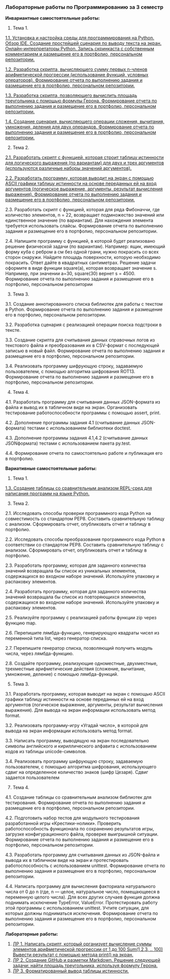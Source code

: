 ### Лабораторные работы по Программированию за 3 семестр

**Инвариантные самостоятельные работы:** 

1. Тема 1. 

[1.1. Установка и настройка среды для программирования на Python. Обзор IDE. Создание простейшей сценария по выводу текста на экран. Онлайн-интерпретаторы Python. Запись скринкаста с собственным комментарием и размещение его в портфолио, персональном репозитории.](https://github.com/sonyadk/python/blob/gh-pages/3%20SEM/%D0%A2%D0%B5%D0%BC%D0%B0%201/%D0%B8%D1%81%D1%801.1.mp4)

[1.2. Разработка скрипта, вычисляющего сумму первых n-членов арифметической прогрессии (использование функций, условных операторов). Формирование отчета по выполнению задания и размещение его в портфолио, персональном репозитории.](https://github.com/sonyadk/python/blob/gh-pages/3%20SEM/%D0%A2%D0%B5%D0%BC%D0%B0%201/%D0%B8%D1%81%D1%801.2.py)

[1.3. Разработка скрипта, позволяющего вычислить площадь треугольника с помощью формулы Герона. Формирование отчета по выполнению задания и размещение его в портфолио, персональном репозитории.](https://github.com/sonyadk/python/blob/gh-pages/3%20SEM/%D0%A2%D0%B5%D0%BC%D0%B0%201/%D0%B8%D1%81%D1%801.3.py)

[1.4. Создание сценария, вычисляющего операции сложения, вычитания, умножения, деления для двух операндов. Формирование отчета по выполнению задания и размещение его в портфолио, персональном репозитории.](https://github.com/sonyadk/python/blob/gh-pages/3%20SEM/%D0%A2%D0%B5%D0%BC%D0%B0%201/%D0%B8%D1%81%D1%801.4.py)

2. Тема 2. 

[2.1. Разработать скрипт с функцией, которая строит таблицу истинности для логического выражения (по вариантам) для двух и трех аргументов (используются различные наборы значений аргументов).](https://github.com/sonyadk/python/blob/gh-pages/3%20SEM/%D0%9B%D0%B5%D0%BA%D1%86%D0%B8%D1%8F%201%20%D0%B8%202/%D0%A1%D0%A02.21.py)

[2.2. Разработать программу, которая выводит на экран с помощью ASCII графики таблицу истинности на основе переданных ей на вход аргументов (логическое выражение, аргументы, результат вычисления выражения).
Формирование отчета по выполнению задания и размещение его в портфолио, персональном репозитории.](https://github.com/sonyadk/python/blob/gh-pages/3%20SEM/%D0%9B%D0%B5%D0%BA%D1%86%D0%B8%D1%8F%201%20%D0%B8%202/%D0%A1%D0%A03.3.15.py)

2.3. Разработать скрипт с функцией, которая для ряда Фибоначчи, где количество элементов, n = 22, возвращает подмножество значений или единственное значение (по вариантам). Для нахождения элемента требуется
использовать слайсы. Формирование отчета по выполнению задания и размещение его в портфолио, персональном репозитории. 

2.4. Напишите программу с функцией, в которой будет реализовано решение физической задачи (по вариантам). Например: ящик, имеющий форму куба с ребром a см без одной грани, нужно покрасить со всех сторон снаружи.
Найдите площадь поверхности, которую необходимо покрасить. Ответ дайте в квадратных сантиметрах. Решение задачи оформите в виде функции square(a), которая возвращает значение s. Например, при значении a=30, square(30) вернет s = 4500. Формирование отчета по выполнению задания и размещение его в портфолио, персональном репозитории

3. Тема 3.

3.1. Создание аннотированного списка библиотек для работы с текстом в Python. Формирование отчета по выполнению задания и размещение его в портфолио, персональном репозитории.

3.2. Разработка сценария с реализацией операции поиска подстроки в тексте.

3.3. Создание скрипта для считывания данных справочных логов из текстового файла и преобразования их в CSV-формат с последующей записью в новый файл. Формирование отчета по выполнению задания и размещение его в портфолио, персональном репозитории.

3.4. Реализовать программу шифрующую строку, задаваемую пользователем, с помощью алгоритма шифрования ROT13. Формирование отчета по выполнению задания и размещение его в портфолио, персональном репозитории.

4. Тема 4.

4.1. Разработать программу для считывания данных JSON-формата из файла и вывод их в табличном виде на экран. Организовать тестирование работоспособности программы с помощью assert, print.

4.2. Дополнение программы задания 4.1 (считывание данных JSON-формата) тестами с использованием библиотеки doctest.

4.3. Дополнение программы задания 4.1,4.2 (считывание данных JSONформата) тестами с использованием пакета py.test.

4.4. Формирование отчета по самостоятельно работе и публикация его в портфолио.

**Вариативные самостоятельные работы:**

1. Тема 1.

[1.3. Создание таблицы со сравнительным анализом REPL-сред для написания программ на языке Python.](https://github.com/sonyadk/python/blob/gh-pages/3%20SEM/%D0%A2%D0%B5%D0%BC%D0%B0%201/3%20%D1%81%D0%B5%D0%BC%D0%B5%D1%81%D1%82%D1%80%20%D0%A2%D0%B5%D0%BC%D0%B0%201%20%D0%92%D0%A1%D0%A0%201.3.docx)

3. Тема 2.

2.1. Исследовать способы проверки программного кода Python на совместимость со стандартом PEP8. Составить сравнительную таблицу с анализом. Сформировать отчет, опубликовать отчет и таблицу в портфолио.

2.2. Исследовать способы преобразования программного кода Python в соответствии со стандартом PEP8. Составить сравнительную таблицу с анализом. Сформировать отчет, опубликовать отчет и таблицу в портфолио.

2.3. Разработать программу, которая для заданного количества значений возвращала бы список из уникальных элементов, содержащихся во входном наборе значений. Используйте упаковку и распаковку элементов.

2.4. Разработать программу, которая для заданного количества значений возвращала бы список из повторяющихся элементов, содержащихся во входном наборе значений. Используйте упаковку и распаковку элементов.

2.5. Реализуйте программу с реализацией работы функции zip через функцию map.

2.6. Перепишите лямбда-функцию, генерирующую квадраты чисел из переменной типа list, через генератор списка.

2.7. Перепишите генератор списка, позволяющий получить модуль числа, через лямбда-функцию.

2.8. Создайте программу, реализующие одноместные, двухместные, трехместные арифметические действия (сложение, вычитание, умножение, деление) с помощью лямбда-функций.

5. Тема 3.

3.1. Разработать программу, которая выводит на экран с помощью ASCII графики таблицу истинности на основе переданных ей на вход аргументов (логическое выражение, аргументы, результат вычисления выражения). Для
вывода на экран информации использовать метод format.

3.2. Реализовать программу-игру «Угадай число», в которой для вывода на экран информации использовать метод format.

3.3. Написать программу, выводящую на экран последовательно символы английского и кириллического алфавита с использованием кодов из таблицы unicode-символов.

3.4. Реализовать программу шифрующую строку, задаваемую пользователем, с помощью алгоритма шифрования, использующего сдвиг на определенное количество знаков (шифр Цезаря). Сдвиг задается пользователем

7. Тема 4.

4.1. Создание таблицы со сравнительным анализом библиотек для тестирования. Формирование отчета по выполнению задания и размещение его в портфолио, персональном репозитории.

4.2. Подготовить набор тестов для модульного тестирования разработанной игры «Крестики-нолики». Проверить работоспособность функционала по сохранению результатов игры, загрузке конфигурационного файла, проверке
выигрышной ситуации. Формирование отчета по выполнению задания и размещение его в портфолио, персональном репозитории.

4.3. Разработать программу для считывания данных из JSON-файла и вывода их в табличном виде на экран и протестировать работоспособность с использованием unittest. Формирование отчета по выполнению задания и
размещение его в портфолио, персональном репозитории.

4.4. Написать программу для вычисления факториала натурального числа от 0 до n (где, n — целое, натуральное число, помещающееся в переменную целого числа). Для всех других случаев функция должна поднимать исключение TypeError, ValueError. Протестировать работу этой программы с использованием unittest. Учтите ситуации, для которых должны подниматься исключения. Формирование отчета по выполнению задания и размещение его в портфолио, персональном репозитории.

**Лабораторные работы:**

1. [ЛР 1.  Написать скрипт, который организует вычисление суммы элементов арифметической прогрессии от 1 до 100 Sum(1,2,3, .. 100) Вывести результат с помощью метода print() на экран.](https://github.com/sonyadk/python/blob/gh-pages/3%20SEM/%D0%9B%D0%B5%D0%BA%D1%86%D0%B8%D1%8F%201%20%D0%B8%202/%D0%BB%D1%801.py)
2. [ЛР 2. Создание GitHub и разметки Markdown. Решение следующей задачи: найти площадь треугольника, используя формулу Герона.](https://github.com/sonyadk/python/blob/gh-pages/3%20SEM/%D0%9B%D0%B5%D0%BA%D1%86%D0%B8%D1%8F%201%20%D0%B8%202/%D0%BB%D1%802.md)
3. [ЛР 3.  Форматированный вывод таблицы истинности.](https://github.com/sonyadk/python/blob/gh-pages/3%20SEM/%D0%9B%D0%B5%D0%BA%D1%86%D0%B8%D1%8F%201%20%D0%B8%202/%D0%BB%D1%803.py)
